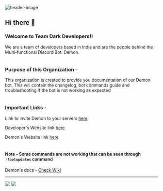 ![header-image](https://user-images.githubusercontent.com/88544216/161545980-40514c30-4d8d-452c-bf84-08efb5f3ed98.png)


## Hi there 👋


### Welcome to Team Dark Developers!!

We are a team of developers based in India and are the people behind the Multi-functional Discord Bot: Demon.

#

### Purpose of this Organization - 

This organization is created to provide you documentation of our Demon bot. This will contain the changelog, bot commands guide and troubleshooting if the bot is not working as expected

#

### Important Links - 

Link to invite Demon to your servers [here](https://bit.ly/Demon-Invite)

Developer's Website link [here](https://fragnite.live)

Demon's Website link [here](https://www.demon-bot.tk/)

#

#### Note - Some commands are not working that can be seen through `!!botupdates` command

Demon's docs - [Check Wiki](https://github.com/Team-Dark-Developers/demon-bot-documentation)

-----------


<a href="https://github.com/ItzzNeo13" alt="https://github.com/ItzzNeo13"><img src="https://img.shields.io/static/v1?style=for-the-badge&label=CREATED%20BY&message=ItzzNeo13&color=000000"></a>
<img src="https://img.shields.io/github/last-commit/Team-Dark-Developers/.github?style=for-the-badge">
